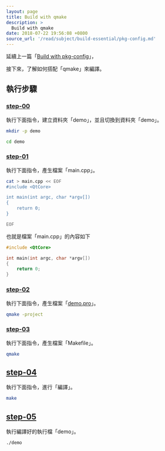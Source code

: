 ```yaml
---
layout: page
title: Build with qmake
description: >
  Build with qmake
date: 2018-07-22 19:56:08 +0800
source_url: '/read/subject/build-essential/pkg-config.md'
---
```



延續上一篇「[Build with pkg-config](/book-lang-cpp-qt/read/subject/build-essential/pkg-config)」，

接下來，了解如何搭配「qmake」來編譯。


## 執行步驟


### [step-00](https://github.com/foreachsam/book-lang-cpp-qt/blob/gh-pages/example/build-howto/qmake/step-00/step.sh)

執行下面指令，建立資料夾「demo」，並且切換到資料夾「demo」。

``` sh
mkdir -p demo

cd demo
```


### [step-01](https://github.com/foreachsam/book-lang-cpp-qt/blob/gh-pages/example/build-howto/qmake/step-01/step.sh)

執行下面指令，產生檔案「main.cpp」。

``` sh
cat > main.cpp << EOF
#include <QtCore>

int main(int argc, char *argv[])
{
	return 0;
}

EOF
```

也就是檔案「main.cpp」的內容如下

``` cpp
#include <QtCore>

int main(int argc, char *argv[])
{
	return 0;
}
```


### [step-02](https://github.com/foreachsam/book-lang-cpp-qt/blob/gh-pages/example/build-howto/qmake/step-02/step.sh)

執行下面指令，產生檔案「[demo.pro](https://github.com/foreachsam/book-lang-cpp-qt/blob/gh-pages/example/build-howto/qmake/step-02/demo/demo.pro)」。

``` sh
qmake -project
```


### [step-03](https://github.com/foreachsam/book-lang-cpp-qt/blob/gh-pages/example/build-howto/qmake/step-03/step.sh)

執行下面指令，產生檔案「Makefile」。

``` sh
qmake
```


## [step-04](https://github.com/foreachsam/book-lang-cpp-qt/blob/gh-pages/example/build-howto/qmake/step-04/step.sh)

執行下面指令，進行「編譯」。

``` sh
make
```


## [step-05](https://github.com/foreachsam/book-lang-cpp-qt/blob/gh-pages/example/build-howto/qmake/step-05/step.sh)

執行編譯好的執行檔「demo」。

``` sh
./demo
```
